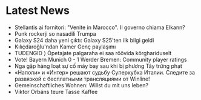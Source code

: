 # Latest News
-  Stellantis ai fornitori: "Venite in Marocco". Il governo chiama Elkann?
-  Punk rockerji so nasadili Trumpa
-  Galaxy S24 daha yeni çıktı: Galaxy S25'ten ilk bilgi geldi
-  Kılıçdaroğlu'ndan Kamer Genç paylaşımı
-  TUDENGID ⟩ Õpetajate palgaraha ei saa röövida kõrghariduselt
-  Vote! Bayern Munich 0 - 1 Werder Bremen: Community player ratings
-  Nga gặp hàng loạt sự cố máy bay sau khi bị phương Tây trừng phạt
-  «Наполи» и «Интер» решают судьбу Суперкубка Италии. Следите за развязкой с бесплатными трансляциями от Winline!
-  Gemeinschaftliches Wohnen: Willst du mit uns leben?
-  Viktor Orbáns teure Tasse Kaffee
